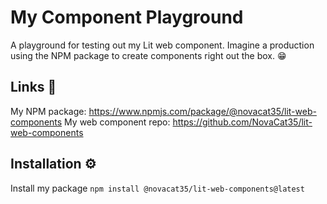 # My Component Playground
A playground for testing out my Lit web component. Imagine a production using the NPM package to create components right out the box. 😁

## Links 🔗
My NPM package: https://www.npmjs.com/package/@novacat35/lit-web-components
My web component repo: https://github.com/NovaCat35/lit-web-components

## Installation ⚙️
Install my package
`npm install @novacat35/lit-web-components@latest`